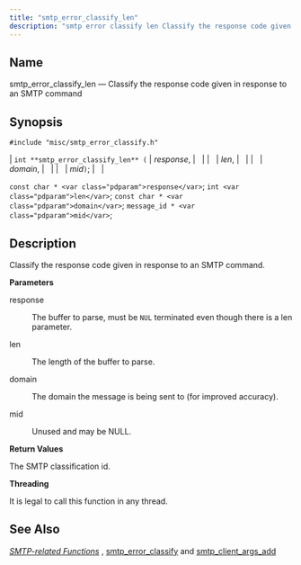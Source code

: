 ```yaml
---
title: "smtp_error_classify_len"
description: "smtp error classify len Classify the response code given in response to an SMTP command int smtp error classify len response len domain mid const char response int len const char domain message id mid Classify the response code given in response to an SMTP command response The buffer to..."
---
```


<a name="apis.smtp_error_classify_len"></a> 
## Name

smtp_error_classify_len — Classify the response code given in response to an SMTP command

## Synopsis

`#include "misc/smtp_error_classify.h"`

| `int **smtp_error_classify_len** (` | <var class="pdparam">response</var>, |   |
|   | <var class="pdparam">len</var>, |   |
|   | <var class="pdparam">domain</var>, |   |
|   | <var class="pdparam">mid</var>`)`; |   |

`const char * <var class="pdparam">response</var>`;
`int <var class="pdparam">len</var>`;
`const char * <var class="pdparam">domain</var>`;
`message_id * <var class="pdparam">mid</var>`;<a name="idp61928496"></a> 
## Description

Classify the response code given in response to an SMTP command.

**<a name="idp61929744"></a> Parameters**

<dl class="variablelist">

<dt>response</dt>

<dd>

The buffer to parse, must be `NUL` terminated even though there is a len parameter.

</dd>

<dt>len</dt>

<dd>

The length of the buffer to parse.

</dd>

<dt>domain</dt>

<dd>

The domain the message is being sent to (for improved accuracy).

</dd>

<dt>mid</dt>

<dd>

Unused and may be NULL.

</dd>

</dl>

**<a name="idp61938544"></a> Return Values**

The SMTP classification id.

**<a name="idp61939456"></a> Threading**

It is legal to call this function in any thread.

<a name="idp61941008"></a> 
## See Also

[*SMTP-related Functions*](/momentum/3/3-api/smtp) , [smtp_error_classify](/momentum/3/3-api/apis-smtp-error-classify) and [smtp_client_args_add](/momentum/3/3-api/apis-smtp-client-args-add)